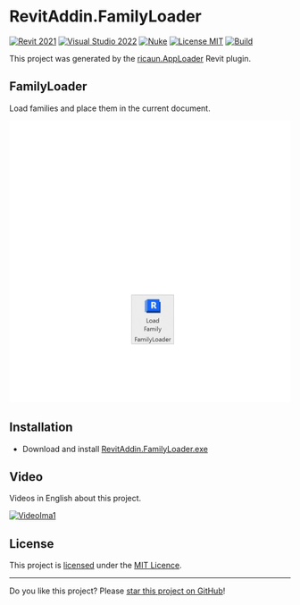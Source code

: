 # RevitAddin.FamilyLoader

[![Revit 2021](https://img.shields.io/badge/Revit-2021+-blue.svg)](../..)
[![Visual Studio 2022](https://img.shields.io/badge/Visual%20Studio-2022-blue)](../..)
[![Nuke](https://img.shields.io/badge/Nuke-Build-blue)](https://nuke.build/)
[![License MIT](https://img.shields.io/badge/License-MIT-blue.svg)](LICENSE)
[![Build](../../actions/workflows/Build.yml/badge.svg)](../../actions)

This project was generated by the [ricaun.AppLoader](https://ricaun.com/AppLoader/) Revit plugin.

## FamilyLoader

Load families and place them in the current document.

[![FamilyLoader](/assets/FamilyLoader.01.gif)](../..)

## Installation

* Download and install [RevitAddin.FamilyLoader.exe](../../releases/latest/download/RevitAddin.FamilyLoader.zip)

## Video

Videos in English about this project.

[![VideoIma1]][Video1]


## License

This project is [licensed](LICENSE) under the [MIT Licence](https://en.wikipedia.org/wiki/MIT_License).

---

Do you like this project? Please [star this project on GitHub](../../stargazers)!

[Video1]: https://youtu.be/s5_oFEeneXE
[VideoIma1]: https://img.youtube.com/vi/s5_oFEeneXE/mqdefault.jpg
